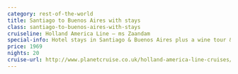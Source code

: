```yaml
---
category: rest-of-the-world
title: Santiago to Buenos Aires with stays
class: santiago-to-buenos-aires-with-stays
cruiseline: Holland America Line – ms Zaandam
special-info: Hotel stays in Santiago & Buenos Aires plus a wine tour & Tango show
price: 1969
nights: 20
cruise-url: http://www.planetcruise.co.uk/holland-america-line-cruises/ms-zaandam/19-November-2016/103493?utm_medium=referral&utm_source=secret-escapes&utm_campaign=website
---
```

